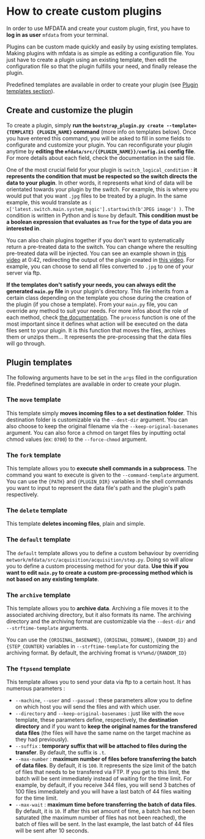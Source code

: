 
# How to create custom plugins
In order to use MFDATA and create your custom plugin, first, you have to **log in as user** `mfdata` from your terminal.

Plugins can be custom made quickly and easily by using existing templates. Making plugins with mfdata is as simple as editing a configuration file. You just have to create a plugin using an existing template, then edit the configuration file so that the plugin fulfills your need, and finally release the plugin. 

Predefined templates are available in order to create your plugin (see [Plugin templates section](#plugin-templates)).

## Create and customize the plugin
To create a plugin, simply **run the `bootstrap_plugin.py create --template={TEMPLATE} {PLUGIN_NAME}` command** (more info on templates below). Once you have entered this command, you will be asked to fill in some fields to configurate and customize your plugin. You can reconfigurate your plugin anytime by **editing the `mfdata/src/{{PLUGIN_NAME}}/config.ini` config file**. For more details about each field, check the documentation in the said file. 

One of the most crucial field for your plugin is `switch_logical_condition` : **it represents the condition that must be respected so the switch directs the data to your plugin**. In other words, it represents what kind of data will be orientated towards your plugin by the switch. For example, this is where you would put that you want `.jpg` files to be treated by a plugin. In the same example, this would translate as `( x['latest.switch.main.system_magic'].startswith(b'JPEG image') )`. The condition is written in Python and is `None` by default. **This condition must be a boolean expression that evaluates as `True` for the type of data you are interested in**.

You can also chain plugins together if you don't want to systematically return a pre-treated data to the switch. You can change where the resulting pre-treated data will be injected. You can see an example shown in [this video](https://www.youtube.com/watch?v=XdZgA5t_rdI&list=PLAkVnmgPixyN3DYD8S6LVBx1jKCEhFbrT&index=6) at 0:42, redirecting the output of the plugin created in [this video](https://www.youtube.com/watch?v=7ofkZ7eW6Og&index=5&list=PLAkVnmgPixyN3DYD8S6LVBx1jKCEhFbrT). For example, you can choose to send all files converted to `.jpg` to one of your server via ftp.

**If the templates don't satisfy your needs, you can always edit the generated `main.py` file** in your plugin's directory. This file inherits from a certain class depending on the template you chose during the creation of the plugin (if you chose a template). From your `main.py` file, you can override any method to suit your needs. For more infos about the role of each method, check [the documentation](http://synapse/pub/metwork/docs/master/mfdata/api_acquisition.html). The `process` function is one of the most important since it defines what action will be executed on the data files sent to your plugin. It is this function that moves the files, archives them or unzips them... It represents the pre-processing that the data files will go through.

## Plugin templates
The following arguments have to be set in the `args` filed in the configuration file.
Predefined templates are available in order to create your plugin.

### The `move` template
This template simply **moves incoming files to a set destination folder**. This destination folder is customizable via the `--dest-dir` argument. You can also choose to keep the original filename via the `--keep-original-basenames` argument. You can also force a chmod on target files by inputting octal chmod values (ex: `0700`) to the `--force-chmod` argument.


### The `fork` template
This template allows you to **execute shell commands in a subprocess**. The command you want to execute is given to the `--command-template` argument. You can use the `{PATH}` and `{PLUGIN_DIR}` variables in the shell commands you want to input to represent the data file's path and the plugin's path respectively.


### The `delete` template
This template **deletes incoming files**, plain and simple.


### The `default` template
The `default` template allows you to  define a custom behaviour by overriding `metwork/mfdata/src/acquisition/acquisition/step.py`. Doing so will allow you to define a custom processing method for your data. **Use this if you want to edit `main.py` to create a custom pre-processing method which is not based on any existing template**.


### The `archive` template
This template allows you to **archive data**. Archiving a file moves it to the associated archiving directory, but it also formats its name. The archiving directory and the archiving format are customizable via the  `--dest-dir` and `--strftime-template` arguments. 

You can use the `{ORIGINAL_BASENAME}`, `{ORIGINAL_DIRNAME}`, `{RANDOM_ID}` and `{STEP_COUNTER}` variables in `--strftime-template` for customizing the archiving format. By default, the archiving fromat is `%Y%m%d/{RANDOM_ID}`


### The `ftpsend` template
This template allows you to send your data via ftp to a certain host. It has numerous parameters : 

- `--machine`, `--user` and `--passwd` : these parameters allow you to define on which host you will send the files and with which user.
- `--directory` and `--keep-original-basenames` : just like with the `move` template, these parameters define, respectively, the **destination directory** and if you want to **keep the original names for the transfered data files** (the files will have the same name on the target machine as they had previously).
- `--suffix` : **temporary suffix that will be attached to files during the transfer**. By default, the suffix is `.t`.
- `--max-number` : **maximum number of files before transferring the batch of data files**. By default, it is `100`. It represents the size limit of the batch of files that needs to be transfered via FTP. If you get to this limit, the batch will be sent immediately instead of waiting for the time limit. For example, by default, if you receive 344 files, you will send 3 batches of 100 files immediately and you will have a last batch of 44 files waiting for the time limit.
- `--max-wait` : **maximum time before transferring the batch of data files**. By default, it is `10`. If after this set amount of time, a batch has not been saturated (the maximum number of files has not been reached), the batch of files will be sent. In the last example, the last batch of 44 files will be sent after 10 seconds.
